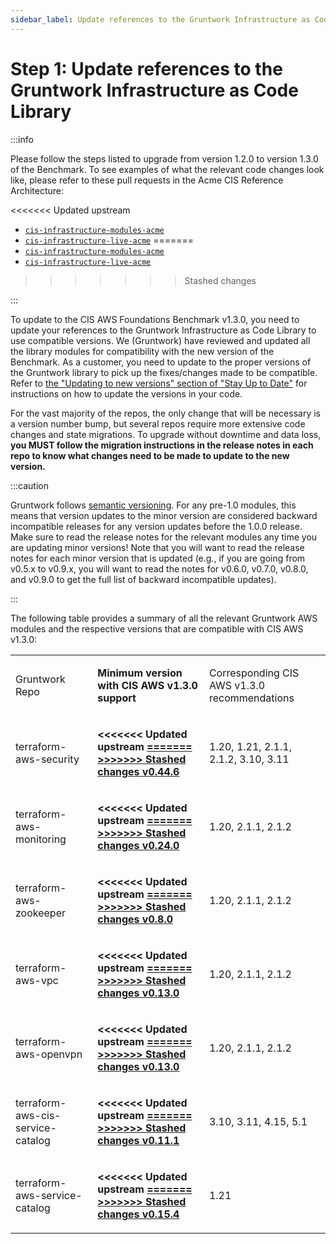 ```yaml
---
sidebar_label: Update references to the Gruntwork Infrastructure as Code Library
---
```


# Step 1: Update references to the Gruntwork Infrastructure as Code Library

:::info

Please follow the steps listed to upgrade from version 1.2.0 to version 1.3.0 of the Benchmark. To see examples of what the relevant code
changes look like, please refer to these pull requests in the Acme CIS Reference Architecture:

<<<<<<< Updated upstream
- [`cis-infrastructure-modules-acme`](https://github.com/tnn-tnn-tnn-tnn-tnn-gruntwork-io/cis-infrastructure-modules-acme/pull/6)
- [`cis-infrastructure-live-acme`](https://github.com/tnn-tnn-tnn-tnn-tnn-gruntwork-io/cis-infrastructure-live-acme/pull/8)
=======
- [`cis-infrastructure-modules-acme`](https://github.com/tnn-gruntwork-io/cis-infrastructure-modules-acme/pull/6)
- [`cis-infrastructure-live-acme`](https://github.com/tnn-gruntwork-io/cis-infrastructure-live-acme/pull/8)
>>>>>>> Stashed changes

:::

To update to the CIS AWS Foundations Benchmark v1.3.0, you need to update your references to the Gruntwork
Infrastructure as Code Library to use compatible versions. We (Gruntwork) have reviewed and updated all the library modules for compatibility with the new version of the Benchmark. As a customer, you need to update to
the proper versions of the Gruntwork library to pick up the fixes/changes made to be compatible. Refer to
[the
"Updating to new versions" section of "Stay Up to Date"](/guides/working-with-code/versioning#updating-to-new-versions) for instructions on how to update the
versions in your code.

For the vast majority of the repos, the only change that will be necessary is a version number bump, but several repos
require more extensive code changes and state migrations. To upgrade without downtime and data loss, **you MUST follow
the migration instructions in the release notes in each repo to know what changes need to be made to update to the new
version.**

:::caution

Gruntwork follows
[semantic
versioning](/guides/working-with-code/versioning#semantic-versioning). For any pre-1.0 modules, this means that version updates to the minor version are considered backward
incompatible releases for any version updates before the 1.0.0 release. Make sure to read the release notes for the
relevant modules any time you are updating minor versions! Note that you will want to read the release notes for each
minor version that is updated (e.g., if you are going from v0.5.x to v0.9.x, you will want to read the notes for v0.6.0,
v0.7.0, v0.8.0, and v0.9.0 to get the full list of backward incompatible updates).

:::

The following table provides a summary of all the relevant Gruntwork AWS modules and the respective versions that are
compatible with CIS AWS v1.3.0:

<a id="compatibility-table" class="snap-top"></a>

<table >
  <colgroup>
    <col />
    <col />
    <col />
  </colgroup>
  <tbody>
    <tr className="odd">
      <td>
        <p>Gruntwork Repo</p>
      </td>
      <td>
        <p>
          <strong>Minimum version with CIS AWS v1.3.0 support</strong>
        </p>
      </td>
      <td>
        <p>Corresponding CIS AWS v1.3.0 recommendations</p>
      </td>
    </tr>
    <tr className="even">
      <td>
        <p>terraform-aws-security</p>
      </td>
      <td>
        <p>
          <strong>
<<<<<<< Updated upstream
            <a href="https://github.com/tnn-tnn-tnn-tnn-tnn-gruntwork-io/terraform-aws-security/releases/tag/v0.44.6">
=======
            <a href="https://github.com/tnn-gruntwork-io/terraform-aws-security/releases/tag/v0.44.6">
>>>>>>> Stashed changes
              v0.44.6
            </a>
          </strong>
        </p>
      </td>
      <td>
        <p>1.20, 1.21, 2.1.1, 2.1.2, 3.10, 3.11</p>
      </td>
    </tr>
    <tr className="odd">
      <td>
        <p>terraform-aws-monitoring</p>
      </td>
      <td>
        <p>
          <strong>
<<<<<<< Updated upstream
            <a href="https://github.com/tnn-tnn-tnn-tnn-tnn-gruntwork-io/terraform-aws-monitoring/releases/tag/v0.24.0">
=======
            <a href="https://github.com/tnn-gruntwork-io/terraform-aws-monitoring/releases/tag/v0.24.0">
>>>>>>> Stashed changes
              v0.24.0
            </a>
          </strong>
        </p>
      </td>
      <td>
        <p>1.20, 2.1.1, 2.1.2</p>
      </td>
    </tr>
    <tr className="even">
      <td>
        <p>terraform-aws-zookeeper</p>
      </td>
      <td>
        <p>
          <strong>
<<<<<<< Updated upstream
            <a href="https://github.com/tnn-tnn-tnn-tnn-tnn-gruntwork-io/terraform-aws-zookeeper/releases/tag/v0.8.0">
=======
            <a href="https://github.com/tnn-gruntwork-io/terraform-aws-zookeeper/releases/tag/v0.8.0">
>>>>>>> Stashed changes
              v0.8.0
            </a>
          </strong>
        </p>
      </td>
      <td>
        <p>1.20, 2.1.1, 2.1.2</p>
      </td>
    </tr>
    <tr className="odd">
      <td>
        <p>terraform-aws-vpc</p>
      </td>
      <td>
        <p>
          <strong>
<<<<<<< Updated upstream
            <a href="https://github.com/tnn-tnn-tnn-tnn-tnn-gruntwork-io/terraform-aws-vpc/releases/tag/v0.13.0">
=======
            <a href="https://github.com/tnn-gruntwork-io/terraform-aws-vpc/releases/tag/v0.13.0">
>>>>>>> Stashed changes
              v0.13.0
            </a>
          </strong>
        </p>
      </td>
      <td>
        <p>1.20, 2.1.1, 2.1.2</p>
      </td>
    </tr>
    <tr className="even">
      <td>
        <p>terraform-aws-openvpn</p>
      </td>
      <td>
        <p>
          <strong>
<<<<<<< Updated upstream
            <a href="https://github.com/tnn-tnn-tnn-tnn-tnn-gruntwork-io/terraform-aws-openvpn/releases/tag/v0.13.0">
=======
            <a href="https://github.com/tnn-gruntwork-io/terraform-aws-openvpn/releases/tag/v0.13.0">
>>>>>>> Stashed changes
              v0.13.0
            </a>
          </strong>
        </p>
      </td>
      <td>
        <p>1.20, 2.1.1, 2.1.2</p>
      </td>
    </tr>
    <tr className="odd">
      <td>
        <p>terraform-aws-cis-service-catalog</p>
      </td>
      <td>
        <p>
          <strong>
<<<<<<< Updated upstream
            <a href="https://github.com/tnn-tnn-tnn-tnn-tnn-gruntwork-io/terraform-aws-cis-service-catalog/releases/tag/v0.11.1">
=======
            <a href="https://github.com/tnn-gruntwork-io/terraform-aws-cis-service-catalog/releases/tag/v0.11.1">
>>>>>>> Stashed changes
              v0.11.1
            </a>
          </strong>
        </p>
      </td>
      <td>
        <p>3.10, 3.11, 4.15, 5.1</p>
      </td>
    </tr>
    <tr className="even">
      <td>
        <p>terraform-aws-service-catalog</p>
      </td>
      <td>
        <p>
          <strong>
<<<<<<< Updated upstream
            <a href="https://github.com/tnn-tnn-tnn-tnn-tnn-gruntwork-io/terraform-aws-service-catalog/releases/tag/v0.15.4">
=======
            <a href="https://github.com/tnn-gruntwork-io/terraform-aws-service-catalog/releases/tag/v0.15.4">
>>>>>>> Stashed changes
              v0.15.4
            </a>
          </strong>
        </p>
      </td>
      <td>
        <p>1.21</p>
      </td>
    </tr>
  </tbody>
</table>


<!-- ##DOCS-SOURCER-START
{
  "sourcePlugin": "local-copier",
  "hash": "5d834f1ec7d61ca84a6b9c44079b4a27"
}
##DOCS-SOURCER-END -->
